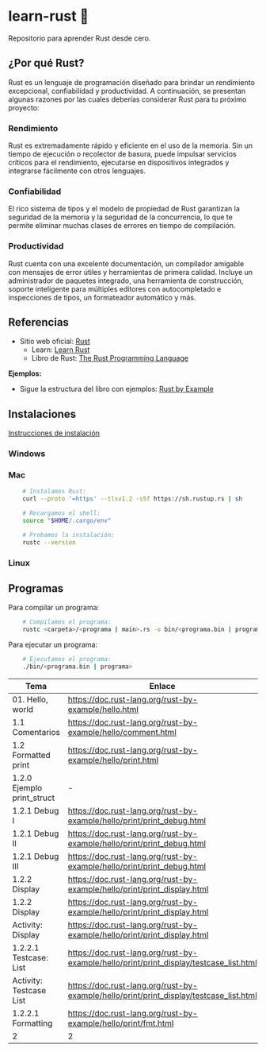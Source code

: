 # learn-rust 🦀
Repositorio para aprender Rust desde cero.

## ¿Por qué Rust?

Rust es un lenguaje de programación diseñado para brindar un rendimiento excepcional, confiabilidad y productividad. A continuación, se presentan algunas razones por las cuales deberías considerar Rust para tu próximo proyecto:

### Rendimiento
Rust es extremadamente rápido y eficiente en el uso de la memoria. Sin un tiempo de ejecución o recolector de basura, puede impulsar servicios críticos para el rendimiento, ejecutarse en dispositivos integrados y integrarse fácilmente con otros lenguajes.

### Confiabilidad
El rico sistema de tipos y el modelo de propiedad de Rust garantizan la seguridad de la memoria y la seguridad de la concurrencia, lo que te permite eliminar muchas clases de errores en tiempo de compilación.

### Productividad
Rust cuenta con una excelente documentación, un compilador amigable con mensajes de error útiles y herramientas de primera calidad. Incluye un administrador de paquetes integrado, una herramienta de construcción, soporte inteligente para múltiples editores con autocompletado e inspecciones de tipos, un formateador automático y más.

## Referencias

- Sitio web oficial: [Rust](https://www.rust-lang.org/)
    - Learn: [Learn Rust](https://www.rust-lang.org/learn)
    - Libro de Rust: [The Rust Programming Language](https://doc.rust-lang.org/book/)

**Ejemplos:**
- Sigue la estructura del libro con ejemplos: [Rust by Example](https://doc.rust-lang.org/rust-by-example/)

## Instalaciones

[Instrucciones de instalación](https://www.rust-lang.org/tools/install)

### Windows

### Mac

```bash
    # Instalamos Rust:
    curl --proto '=https' --tlsv1.2 -sSf https://sh.rustup.rs | sh
```

```bash
    # Recargamos el shell:
    source "$HOME/.cargo/env"
```

```bash
    # Probamos la instalación:
    rustc --version
```

### Linux

## Programas

Para compilar un programa:

```bash
    # Compilamos el programa:
    rustc <carpeta>/<programa | main>.rs -o bin/<programa.bin | programa>
```

Para ejecutar un programa:

```bash
    # Ejecutamos el programa:
    ./bin/<programa.bin | programa>
```

| Tema | Enlace | Archivo |
|------|--------|---------|
|01. Hello, world    | https://doc.rust-lang.org/rust-by-example/hello.html      | [01.hello_world/main.rs](01.hello_world/main.rs)       |
| 1.1 Comentarios    | https://doc.rust-lang.org/rust-by-example/hello/comment.html      |   [01.hello_world/comments.rs](01.hello_world/comments.rs)     |
| 1.2 Formatted print    | https://doc.rust-lang.org/rust-by-example/hello/print.html      | [01.hello_world/formatted_print.rs](01.hello_world/formatted_print.rs)       |
| 1.2.0 Ejemplo print_struct     | -      | [01.hello_world/print_struct.rs](01.hello_world/print_struct.rs)       |
| 1.2.1  Debug I  | https://doc.rust-lang.org/rust-by-example/hello/print/print_debug.html      | [01.hello_world/debug_1.rs](01.hello_world/debug_1.rs)       |
| 1.2.1  Debug II | https://doc.rust-lang.org/rust-by-example/hello/print/print_debug.html      | [01.hello_world/debug_2.rs](01.hello_world/debug_2.rs)       |
| 1.2.1  Debug III | https://doc.rust-lang.org/rust-by-example/hello/print/print_debug.html      | [01.hello_world/debug_3.rs](01.hello_world/debug_3.rs)       |
| 1.2.2 Display | https://doc.rust-lang.org/rust-by-example/hello/print/print_display.html | [01.hello_world/display_1.rs](01.hello_world/display_1.rs) |
| 1.2.2 Display | https://doc.rust-lang.org/rust-by-example/hello/print/print_display.html | [01.hello_world/display_2.rs](01.hello_world/display_2.rs) |
| Activity: Display | https://doc.rust-lang.org/rust-by-example/hello/print/print_display.html | [01.hello_world/display_3.rs](01.hello_world/display_3.rs) |
| 1.2.2.1 Testcase: List | https://doc.rust-lang.org/rust-by-example/hello/print/print_display/testcase_list.html | [01.hello_world/testcase_list_1.rs](01.hello_world/testcase_list_1.rs) |
| Activity: Testcase List | https://doc.rust-lang.org/rust-by-example/hello/print/print_display/testcase_list.html | [01.hello_world/testcase_list_2.rs](01.hello_world/testcase_list_2.rs) |
| 1.2.2.1 Formatting | https://doc.rust-lang.org/rust-by-example/hello/print/fmt.html | [01.hello_world/formatting.rs](01.hello_world/formatting.rs) |
| 2 | 2 | 2 |
